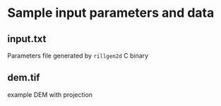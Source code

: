 # Sample input parameters and data

## input.txt

Parameters file generated by `rillgen2d` C binary

## dem.tif

example DEM with projection
